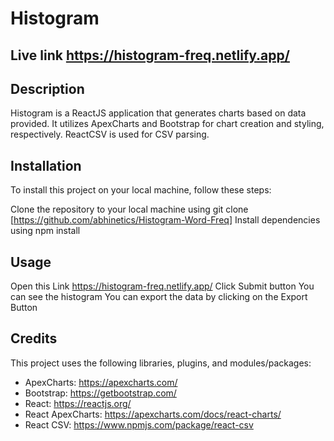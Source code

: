 # Histogram
## Live link https://histogram-freq.netlify.app/
## Description
Histogram is a ReactJS application that generates charts based on data provided. It utilizes ApexCharts and Bootstrap for chart creation and styling, respectively. ReactCSV is used for CSV parsing.

## Installation
To install this project on your local machine, follow these steps:

Clone the repository to your local machine using git clone [https://github.com/abhinetics/Histogram-Word-Freq]
Install dependencies using npm install
## Usage
Open this Link https://histogram-freq.netlify.app/
Click Submit button
You can see the histogram
You can export the data by clicking on the Export Button
## Credits
This project uses the following libraries, plugins, and modules/packages:

- ApexCharts: https://apexcharts.com/
- Bootstrap: https://getbootstrap.com/
- React: https://reactjs.org/
- React ApexCharts: https://apexcharts.com/docs/react-charts/
- React CSV: https://www.npmjs.com/package/react-csv
